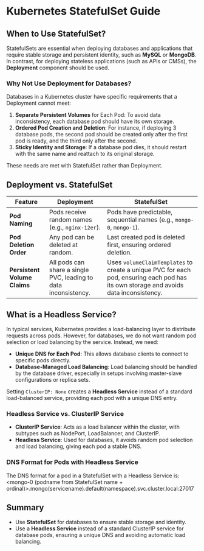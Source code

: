 # Kubernetes StatefulSet Guide

## When to Use StatefulSet?

StatefulSets are essential when deploying databases and applications that require stable storage and persistent identity, such as **MySQL** or **MongoDB**. In contrast, for deploying stateless applications (such as APIs or CMSs), the **Deployment** component should be used.

### Why Not Use Deployment for Databases?

Databases in a Kubernetes cluster have specific requirements that a Deployment cannot meet:
1. **Separate Persistent Volumes** for Each Pod: To avoid data inconsistency, each database pod should have its own storage.
2. **Ordered Pod Creation and Deletion**: For instance, if deploying 3 database pods, the second pod should be created only after the first pod is ready, and the third only after the second.
3. **Sticky Identity and Storage**: If a database pod dies, it should restart with the same name and reattach to its original storage.

These needs are met with StatefulSet rather than Deployment.

## Deployment vs. StatefulSet

| Feature                        | Deployment                                                    | StatefulSet                                                                 |
|--------------------------------|----------------------------------------------------------------|----------------------------------------------------------------------------|
| **Pod Naming**                 | Pods receive random names (e.g., `nginx-12er`).               | Pods have predictable, sequential names (e.g., `mongo-0`, `mongo-1`).      |
| **Pod Deletion Order**         | Any pod can be deleted at random.                             | Last created pod is deleted first, ensuring ordered deletion.              |
| **Persistent Volume Claims**   | All pods can share a single PVC, leading to data inconsistency. | Uses `volumeClaimTemplates` to create a unique PVC for each pod, ensuring each pod has its own storage and avoids data inconsistency. |

## What is a Headless Service?

In typical services, Kubernetes provides a load-balancing layer to distribute requests across pods. However, for databases, we do not want random pod selection or load balancing by the service. Instead, we need:
- **Unique DNS for Each Pod**: This allows database clients to connect to specific pods directly.
- **Database-Managed Load Balancing**: Load balancing should be handled by the database driver, especially in setups involving master-slave configurations or replica sets.

Setting `ClusterIP: None` creates a **Headless Service** instead of a standard load-balanced service, providing each pod with a unique DNS entry.

### Headless Service vs. ClusterIP Service

- **ClusterIP Service**: Acts as a load balancer within the cluster, with subtypes such as NodePort, LoadBalancer, and ClusterIP.
- **Headless Service**: Used for databases, it avoids random pod selection and load balancing, giving each pod a stable DNS.

### DNS Format for Pods with Headless Service
The DNS format for a pod in a StatefulSet with a Headless Service is:
<mongo-0 (podname from StatefulSet name + ordinal)>.mongo(servicename).default(namespace).svc.cluster.local:27017


## Summary

- Use **StatefulSet** for databases to ensure stable storage and identity.
- Use a **Headless Service** instead of a standard ClusterIP service for database pods, ensuring a unique DNS and avoiding automatic load balancing.
